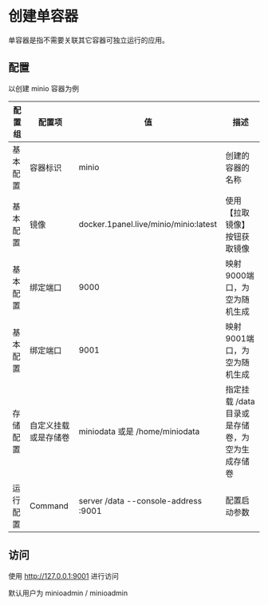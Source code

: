 # 创建单容器

单容器是指不需要关联其它容器可独立运行的应用。

## 配置

以创建 minio 容器为例

| 配置组 | 配置项 | 值 | 描述 | 
| ------ | --- | --- | --- |
| 基本配置 | 容器标识 | minio | 创建的容器的名称 |
|基本配置| 镜像 | docker.1panel.live/minio/minio:latest | 使用【拉取镜像】按钮获取镜像 |
|基本配置| 绑定端口 | 9000 | 映射9000端口，为空为随机生成 |
|基本配置| 绑定端口 | 9001 | 映射9001端口，为空为随机生成 |
| 存储配置| 自定义挂载或是存储卷 | miniodata 或是 /home/miniodata | 指定挂载 /data 目录或是存储卷，为空为生成存储卷 |
| 运行配置 | Command | server /data --console-address :9001 | 配置启动参数 |

## 访问

使用 http://127.0.0.1:9001 进行访问

默认用户为 minioadmin / minioadmin